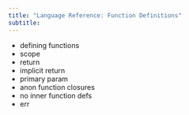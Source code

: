 ```yaml
---
title: "Language Reference: Function Definitions"
subtitle:
---
```


- defining functions
- scope
- return
- implicit return
- primary param
- anon function closures
- no inner function defs
- err
